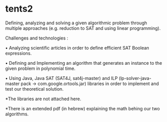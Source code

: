 # tents2

Defining, analyzing and solving a given algorithmic problem through multiple approaches (e.g. reduction to SAT and using linear programming).

Challenges and technologies :

• Analyzing scientific articles in order to define efficient SAT Boolean expressions.

• Defining and Implementing an algorithm that generates an instance to the given problem in polynomial time.

• Using Java, Java SAT (SAT4J, sat4j-master) and ILP (lp-solver-java-master pack -> com.google.ortools.jar) libraries in order to implement and test our theoretical solution.

*The libraries are not attached here.

*There is an extended pdf (in hebrew) explaining the math behing our two algorithms.
